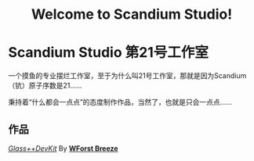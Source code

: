 <h1 align="center">Welcome to Scandium Studio!</h1>


# Scandium Studio 第21号工作室
一个摸鱼的专业摆烂工作室，至于为什么叫21号工作室，那就是因为Scandium（钪）原子序数是21……

秉持着“什么都会一点点”的态度制作作品，当然了，也就是只会一点点……

## 作品
*[Glass++DevKit](https://github.com/WForst-Breeze/glassplus-developerkit)* By **[WForst Breeze](https://github.com/WForst-Breeze/)**
